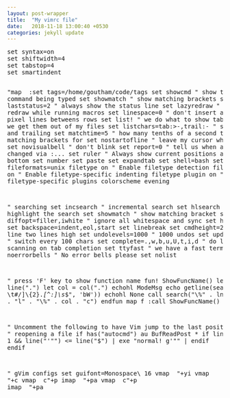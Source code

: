 ```yaml
---
layout: post-wrapper
title:  "My vimrc file"
date:   2018-11-18 13:00:40 +0530
categories: jekyll update
---
```

<p>
<pre>
set syntax=on
set shiftwidth=4
set tabstop=4
set smartindent

"map <F5> :set tags=/home/goutham/code/tags
set showcmd " show the command being typed
set showmatch " show matching brackets
set laststatus=2 " always show the status line
set lazyredraw " do not redraw while running macros
set linespace=0 " don't insert any extra pixel lines betweens rows
set list! " we do what to show tabs, to ensure we get them out of my files
set listchars=tab:>-,trail:- " show tabs and trailing
set matchtime=5 " how many tenths of a second to blink matching brackets for
set nostartofline " leave my cursor where it was
set novisualbell " don't blink
set report=0 " tell us when anything is changed via :...
set ruler " Always show current positions along the bottom
set number
set paste
set expandtab
set shell=bash
set fileformats=unix
filetype on                   " Enable filetype detection
filetype indent on            " Enable filetype-specific indenting
filetype plugin on            " Enable filetype-specific plugins
colorscheme evening

"  searching
set incsearch                 " incremental search
set hlsearch                  " highlight the search
set showmatch                 " show matching bracket
set diffopt=filler,iwhite     " ignore all whitespace and sync
set history=200
set backspace=indent,eol,start
set linebreak
set cmdheight=2               " command line two lines high
set undolevels=1000           " 1000 undos
set updatecount=100           " switch every 100 chars
set complete=.,w,b,u,U,t,i,d  " do lots of scanning on tab completion
set ttyfast                   " we have a fast terminal
set noerrorbells              " No error bells please
set nolist

" press 'F' key to show function name 
fun! ShowFuncName()
  let lnum = line(".")
  let col = col(".")
  echohl ModeMsg
  echo getline(search("^[^ \t#/]\\{2}.*[^:]\s*$", 'bW'))
  echohl None
  call search("\\%" . lnum . "l" . "\\%" . col . "c")
endfun
map f :call ShowFuncName() <CR>

" Uncomment the following to have Vim jump to the last position when
" reopening a file
if has("autocmd")
  au BufReadPost * if line("'\"") > 1 && line("'\"") <= line("$") | exe "normal! g'\"" | endif
endif
 
" gVim configs
set guifont=Monospace\ 16
vmap <C-c> "+yi
vmap <C-x> "+c
vmap <C-v> c<ESC>"+p
imap <C-v> <ESC>"+pa
vmap <S-Insert> c<ESC>"+p
imap <S-Insert> <ESC>"+pa
<p>
